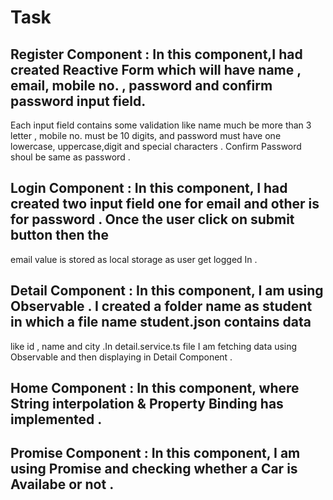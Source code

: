 # Task 

## Register Component : In this component,I had created Reactive Form which will have name , email, mobile no. , password and confirm password input field. 
Each input field contains some validation like name much be more than 3 letter , mobile no. must be 10 digits, and password must have one lowercase,
uppercase,digit and special characters . Confirm Password shoul be same as password .

## Login Component : In this component, I had created two input field one for email and other is for password . Once the user click on submit button then the
email value is stored as local storage as user get logged In .


## Detail Component : In this component, I am using Observable . I created a folder name as student in which a file name student.json contains data 
like id , name and city .In detail.service.ts file I am fetching data using Observable and then displaying in Detail Component .

## Home Component : In this component, where String interpolation & Property Binding has implemented .

## Promise Component : In this component, I am using Promise and checking whether a Car is Availabe or not .

